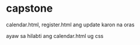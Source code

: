 # capstone

calendar.html, register.html ang update karon na oras

ayaw sa hilabti ang calendar.html ug css 
